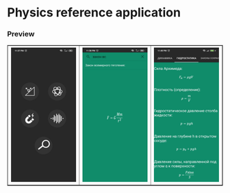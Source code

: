 # Physics reference application
<h3>Preview</h3>
<table border=1><th><img src="1.jpg"></th><th><img src="2.jpg"></th><th><img src="3.jpg"></th></table>
